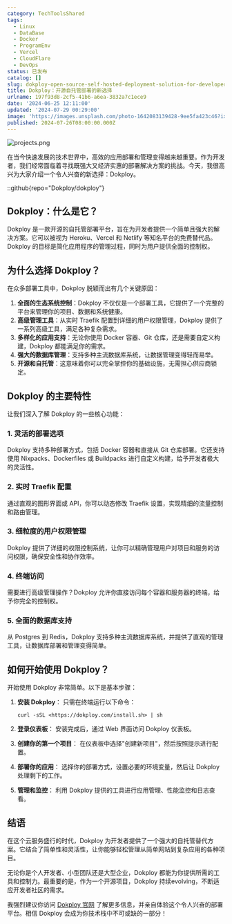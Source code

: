 ```yaml
---
category: TechToolsShared
tags:
  - Linux
  - DataBase
  - Docker
  - ProgramEnv
  - Vercel
  - CloudFlare
  - DevOps
status: 已发布
catalog: []
slug: dokploy-open-source-self-hosted-deployment-solution-for-developers
title: Dokploy：开源自托管部署的新选择
urlname: 197f93d8-2cf5-41b6-a6ea-3832a7c1ece9
date: '2024-06-25 12:11:00'
updated: '2024-07-29 00:29:00'
image: 'https://images.unsplash.com/photo-1642083139428-9ee5fa423c46?ixlib=rb-4.0.3&q=85&fm=jpg&crop=entropy&cs=srgb'
published: 2024-07-26T08:00:00.000Z
---
```


![projects.png](https://prod-files-secure.s3.us-west-2.amazonaws.com/5d24fe63-e567-4804-86f9-9fdc62e13082/adfdc1fe-2109-46ac-9ad4-f50e8631f20c/projects.png?X-Amz-Algorithm=AWS4-HMAC-SHA256&X-Amz-Content-Sha256=UNSIGNED-PAYLOAD&X-Amz-Credential=ASIAZI2LB46647HRNBWG%2F20250308%2Fus-west-2%2Fs3%2Faws4_request&X-Amz-Date=20250308T053204Z&X-Amz-Expires=3600&X-Amz-Security-Token=IQoJb3JpZ2luX2VjEA0aCXVzLXdlc3QtMiJIMEYCIQDbysJVb8Nw1qDtytpocMMtIDTjtp%2B591lchgotmEOyLwIhAL%2BVocJzx6EUzGQbCFoBL6%2FacpIskOKml27rTbnB2nHLKv8DCFYQABoMNjM3NDIzMTgzODA1Igy1eoRe7cVUMVKniYEq3AN0PWaQVnS9WA7NL9%2BSN2rjIHkT%2F7ygojuPvlj2jvXL0A0ZqUH%2FmY03BKypvy1cJSWKVdDDbs51ASmOT8uhjyQAA8u6VW4fHMy24rG9Nk8DK9FBxBFpqlshiV8L4aNxOseasWS%2FuV%2BFjQguuKp7qTovnWt%2BC83T85P4Mzt0eoHavF6%2FG1Ym0oAisGPnut8MVZZvLOKphC43w3Or27c1W8C853wh0niAZJaXqS4z3bCp%2BPy%2FFG%2BiDQFmFQZoHzH7%2Bxoh9nRP5yymBDSC9kBrjYwbg8qP7TCcf1sfmKTy0umKv6PX5H6rVtUb5iswNoCzCoJVuiZGbOOoJJDw7jav9O7LTEtyp80cv03nfOmpfgIMWzQ5poHXF%2FF2tr0NlLhdyKX3UskS%2F7CHpvxwGNU0G3ndNgWwnFUuz12drCLIdlA716BeCGNUnQmEaKlWQ%2BAhy7HwRFGy3RaM28zIfz%2F4cYlK0EKAZDngyq5wm8bQ0KkNNItwMFKPa8VAkOj4qG9RBky4Nh2YLL7Ym5jpcdWHebdJJ6AnioOLumgsG4Fg8JJ7QfDlYr8FjO4YlxKO6Og8zz%2Fgy4lrD7%2B%2BKXCBMJ3kekTaQUv7g3sbzu0FiiXdL2PXcxR9Riqul5uOXU27STCYnK%2B%2BBjqkAcmRFjoTSKlHJfmjLlGACGjeoROtu6nViyahL9%2F01wFUyVVt35pU5T2%2BkxjJ3eLzu0FhbVW7GRoYbo%2FdaKK6LfMzau%2Bz7W0%2FhvEdnyameH8022TrGBdvovrRXCyuR7kuT2rr5nrHR4%2BqMB9AHh9%2FILmv3CEwAH0WgZNUlrg3yt%2FZS%2FKgVAwbI04EoayfIMUmYJ%2FnEPaTLcxFRe8cFgOgich2UknH&X-Amz-Signature=2d7f995d47d1ef4d56021bc193ccd054406018dad52735d5cca83b256d2ae2ff&X-Amz-SignedHeaders=host&x-id=GetObject)


在当今快速发展的技术世界中，高效的应用部署和管理变得越来越重要。作为开发者，我们经常面临着寻找既强大又经济实惠的部署解决方案的挑战。今天，我很高兴为大家介绍一个令人兴奋的新选择：Dokploy。


::github{repo="Dokploy/dokploy"}


## Dokploy：什么是它？


Dokploy 是一款开源的自托管部署平台，旨在为开发者提供一个简单且强大的解决方案。它可以被视为 Heroku、Vercel 和 Netlify 等知名平台的免费替代品。Dokploy 的目标是简化应用程序的管理过程，同时为用户提供全面的控制权。


## 为什么选择 Dokploy？


在众多部署工具中，Dokploy 脱颖而出有几个关键原因：

1. **全面的生态系统控制**：Dokploy 不仅仅是一个部署工具，它提供了一个完整的平台来管理你的项目、数据和系统健康。
2. **高级管理工具**：从实时 Traefik 配置到详细的用户权限管理，Dokploy 提供了一系列高级工具，满足各种复杂需求。
3. **多样化的应用支持**：无论你使用 Docker 容器、Git 仓库，还是需要自定义构建，Dokploy 都能满足你的需求。
4. **强大的数据库管理**：支持多种主流数据库系统，让数据管理变得轻而易举。
5. **开源和自托管**：这意味着你可以完全掌控你的基础设施，无需担心供应商锁定。

## Dokploy 的主要特性


让我们深入了解 Dokploy 的一些核心功能：


### 1. 灵活的部署选项


Dokploy 支持多种部署方式，包括 Docker 容器和直接从 Git 仓库部署。它还支持使用 Nixpacks、Dockerfiles 或 Buildpacks 进行自定义构建，给予开发者极大的灵活性。


### 2. 实时 Traefik 配置


通过直观的图形界面或 API，你可以动态修改 Traefik 设置，实现精细的流量控制和路由管理。


### 3. 细粒度的用户权限管理


Dokploy 提供了详细的权限控制系统，让你可以精确管理用户对项目和服务的访问权限，确保安全性和协作效率。


### 4. 终端访问


需要进行高级管理操作？Dokploy 允许你直接访问每个容器和服务器的终端，给予你完全的控制权。


### 5. 全面的数据库支持


从 Postgres 到 Redis，Dokploy 支持多种主流数据库系统，并提供了直观的管理工具，让数据库部署和管理变得简单。


## 如何开始使用 Dokploy？


开始使用 Dokploy 非常简单。以下是基本步骤：

1. **安装 Dokploy**：
只需在终端运行以下命令：

    ```plain text
    curl -sSL <https://dokploy.com/install.sh> | sh
    ```

2. **登录仪表板**：
安装完成后，通过 Web 界面访问 Dokploy 仪表板。
3. **创建你的第一个项目**：
在仪表板中选择"创建新项目"，然后按照提示进行配置。
4. **部署你的应用**：
选择你的部署方式，设置必要的环境变量，然后让 Dokploy 处理剩下的工作。
5. **管理和监控**：
利用 Dokploy 提供的工具进行应用管理、性能监控和日志查看。

## 结语


在这个云服务盛行的时代，Dokploy 为开发者提供了一个强大的自托管替代方案。它结合了简单性和灵活性，让你能够轻松管理从简单网站到复杂应用的各种项目。


无论你是个人开发者、小型团队还是大型企业，Dokploy 都能为你提供所需的工具和控制力。最重要的是，作为一个开源项目，Dokploy 持续evolving，不断适应开发者社区的需求。


我强烈建议你访问 [Dokploy 官网](https://dokploy.com/) 了解更多信息，并亲自体验这个令人兴奋的部署平台。相信 Dokploy 会成为你技术栈中不可或缺的一部分！

